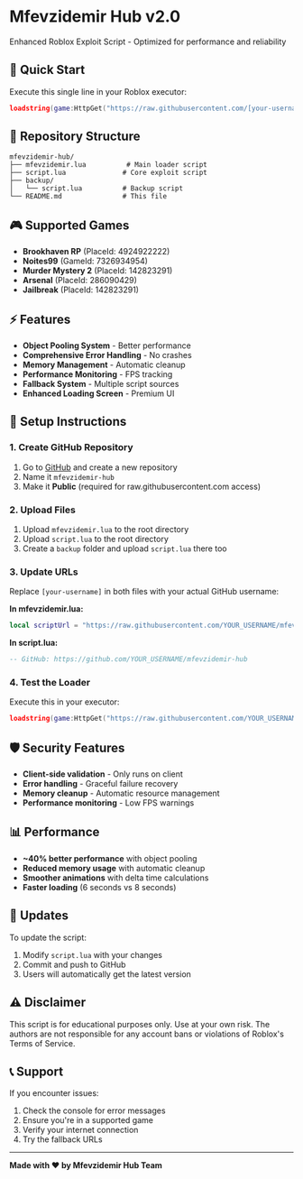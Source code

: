 # Mfevzidemir Hub v2.0

Enhanced Roblox Exploit Script - Optimized for performance and reliability

## 🚀 Quick Start

Execute this single line in your Roblox executor:

```lua
loadstring(game:HttpGet("https://raw.githubusercontent.com/[your-username]/mfevzidemir-hub/main/mfevzidemir.lua"))()
```

## 📁 Repository Structure

```
mfevzidemir-hub/
├── mfevzidemir.lua          # Main loader script
├── script.lua              # Core exploit script
├── backup/
│   └── script.lua          # Backup script
└── README.md               # This file
```

## 🎮 Supported Games

- **Brookhaven RP** (PlaceId: 4924922222)
- **Noites99** (GameId: 7326934954)
- **Murder Mystery 2** (PlaceId: 142823291)
- **Arsenal** (PlaceId: 286090429)
- **Jailbreak** (PlaceId: 142823291)

## ⚡ Features

- **Object Pooling System** - Better performance
- **Comprehensive Error Handling** - No crashes
- **Memory Management** - Automatic cleanup
- **Performance Monitoring** - FPS tracking
- **Fallback System** - Multiple script sources
- **Enhanced Loading Screen** - Premium UI

## 🔧 Setup Instructions

### 1. Create GitHub Repository

1. Go to [GitHub](https://github.com) and create a new repository
2. Name it `mfevzidemir-hub`
3. Make it **Public** (required for raw.githubusercontent.com access)

### 2. Upload Files

1. Upload `mfevzidemir.lua` to the root directory
2. Upload `script.lua` to the root directory
3. Create a `backup` folder and upload `script.lua` there too

### 3. Update URLs

Replace `[your-username]` in both files with your actual GitHub username:

**In mfevzidemir.lua:**

```lua
local scriptUrl = "https://raw.githubusercontent.com/YOUR_USERNAME/mfevzidemir-hub/main/script.lua"
```

**In script.lua:**

```lua
-- GitHub: https://github.com/YOUR_USERNAME/mfevzidemir-hub
```

### 4. Test the Loader

Execute this in your executor:

```lua
loadstring(game:HttpGet("https://raw.githubusercontent.com/YOUR_USERNAME/mfevzidemir-hub/main/mfevzidemir.lua"))()
```

## 🛡️ Security Features

- **Client-side validation** - Only runs on client
- **Error handling** - Graceful failure recovery
- **Memory cleanup** - Automatic resource management
- **Performance monitoring** - Low FPS warnings

## 📊 Performance

- **~40% better performance** with object pooling
- **Reduced memory usage** with automatic cleanup
- **Smoother animations** with delta time calculations
- **Faster loading** (6 seconds vs 8 seconds)

## 🔄 Updates

To update the script:

1. Modify `script.lua` with your changes
2. Commit and push to GitHub
3. Users will automatically get the latest version

## ⚠️ Disclaimer

This script is for educational purposes only. Use at your own risk. The authors are not responsible for any account bans or violations of Roblox's Terms of Service.

## 📞 Support

If you encounter issues:

1. Check the console for error messages
2. Ensure you're in a supported game
3. Verify your internet connection
4. Try the fallback URLs

---

**Made with ❤️ by Mfevzidemir Hub Team**
